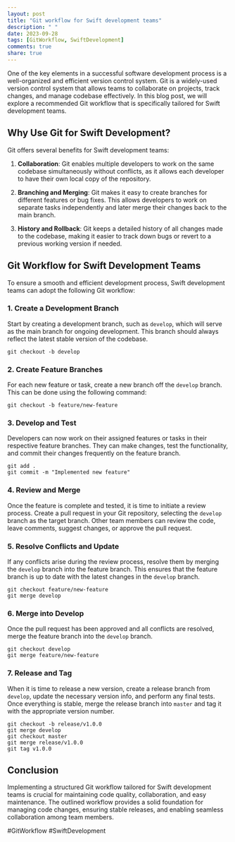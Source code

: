 ```yaml
---
layout: post
title: "Git workflow for Swift development teams"
description: " "
date: 2023-09-28
tags: [GitWorkflow, SwiftDevelopment]
comments: true
share: true
---
```


One of the key elements in a successful software development process is a well-organized and efficient version control system. Git is a widely-used version control system that allows teams to collaborate on projects, track changes, and manage codebase effectively. In this blog post, we will explore a recommended Git workflow that is specifically tailored for Swift development teams.

## Why Use Git for Swift Development?

Git offers several benefits for Swift development teams:

1. **Collaboration**: Git enables multiple developers to work on the same codebase simultaneously without conflicts, as it allows each developer to have their own local copy of the repository.

2. **Branching and Merging**: Git makes it easy to create branches for different features or bug fixes. This allows developers to work on separate tasks independently and later merge their changes back to the main branch.

3. **History and Rollback**: Git keeps a detailed history of all changes made to the codebase, making it easier to track down bugs or revert to a previous working version if needed.

## Git Workflow for Swift Development Teams

To ensure a smooth and efficient development process, Swift development teams can adopt the following Git workflow:

### 1. Create a Development Branch

Start by creating a development branch, such as `develop`, which will serve as the main branch for ongoing development. This branch should always reflect the latest stable version of the codebase.

```
git checkout -b develop
```

### 2. Create Feature Branches

For each new feature or task, create a new branch off the `develop` branch. This can be done using the following command:

```
git checkout -b feature/new-feature
```

### 3. Develop and Test

Developers can now work on their assigned features or tasks in their respective feature branches. They can make changes, test the functionality, and commit their changes frequently on the feature branch.

```
git add .
git commit -m "Implemented new feature"
```

### 4. Review and Merge

Once the feature is complete and tested, it is time to initiate a review process. Create a pull request in your Git repository, selecting the `develop` branch as the target branch. Other team members can review the code, leave comments, suggest changes, or approve the pull request.

### 5. Resolve Conflicts and Update

If any conflicts arise during the review process, resolve them by merging the `develop` branch into the feature branch. This ensures that the feature branch is up to date with the latest changes in the `develop` branch.

```
git checkout feature/new-feature
git merge develop
```

### 6. Merge into Develop

Once the pull request has been approved and all conflicts are resolved, merge the feature branch into the `develop` branch.

```
git checkout develop
git merge feature/new-feature
```

### 7. Release and Tag

When it is time to release a new version, create a release branch from `develop`, update the necessary version info, and perform any final tests. Once everything is stable, merge the release branch into `master` and tag it with the appropriate version number.

```
git checkout -b release/v1.0.0
git merge develop
git checkout master
git merge release/v1.0.0
git tag v1.0.0
```

## Conclusion

Implementing a structured Git workflow tailored for Swift development teams is crucial for maintaining code quality, collaboration, and easy maintenance. The outlined workflow provides a solid foundation for managing code changes, ensuring stable releases, and enabling seamless collaboration among team members.

#GitWorkflow #SwiftDevelopment